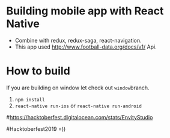 # Building mobile app with React Native
 * Combine with redux, redux-saga, react-navigation.
 * This app used http://www.football-data.org/docs/v1/ Api.

# How to build
If you are building on window let check out `window`branch.
1. `npm install`
2. `react-native run-ios` or `react-native run-android`

#https://hacktoberfest.digitalocean.com/stats/EnvityStudio


#Hacktoberfest2019 =))
